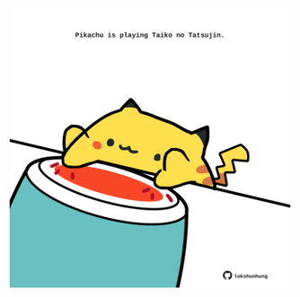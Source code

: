 <!-- built at 24/06/2022, 19:00:49 UTC -->
<p align="center">
  <img width="500" height="500" src="./ReadmeImage.svg">
</p>
